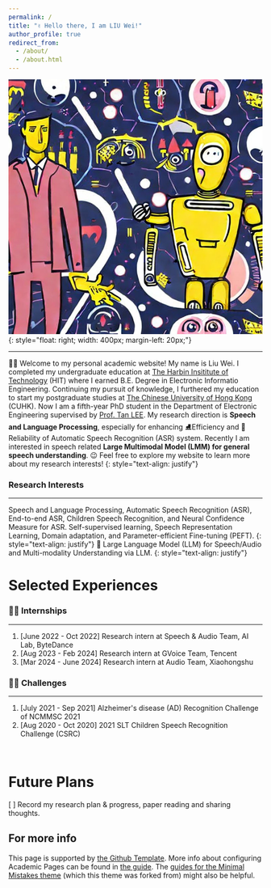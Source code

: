 ```yaml
---
permalink: /
title: "✌ Hello there, I am LIU Wei!"
author_profile: true
redirect_from: 
  - /about/
  - /about.html
---
```


![human talks to robot](/images/bg.png){: style="float: right; width: 400px; margin-left: 20px;"}

---
👨‍🎓 Welcome to my personal academic website! My name is Liu Wei. I completed my undergraduate education at [The Harbin Insititute of Technology](http://en.hit.edu.cn/) (HIT) where I earned B.E. Degree in Electronic Informatio Engineering. Continuing my pursuit of knowledge, I furthered my education to start my postgraduate studies at [The Chinese University of Hong Kong](https://www.cuhk.edu.hk/english/index.html) (CUHK). Now I am a fifth-year PhD student in the Department of Electronic Engineering supervised by [Prof. Tan LEE](https://www.ee.cuhk.edu.hk/~tanlee/). My research direction is **Speech and Language Processing**, especially for enhancing ⛸Efficiency and 🦾Reliability of Automatic Speech Recognition (ASR) system. Recently I am interested in speech related **Large Multimodal Model (LMM) for general speech understanding**. 😉 Feel free to explore my website to learn more about my research interests! 
{: style="text-align: justify"}

### Research Interests
---
Speech and Language Processing, Automatic Speech Recognition (ASR), End-to-end ASR, Children Speech Recognition, and Neural Confidence Measure for ASR. Self-supervised learning, Speech Representation Learning, Domain adaptation, and Parameter-efficient Fine-tuning (PEFT).
{: style="text-align: justify"}
🎈 Large Language Model (LLM) for Speech/Audio and Multi-modality Understanding via LLM.
{: style="text-align: justify"}
<br/>

Selected Experiences
======

### 🙋‍♂️ Internships
------
1. [June 2022 - Oct 2022] Research intern at Speech & Audio Team, AI Lab, ByteDance 
2. [Aug 2023 - Feb 2024]  Research intern at GVoice Team, Tencent 
3. [Mar 2024 - June 2024] Research intern at Audio Team, Xiaohongshu 

### 🐱‍🏍 Challenges
---
1. [July 2021 - Sep 2021] Alzheimer's disease (AD) Recognition Challenge of NCMMSC 2021
2. [Aug 2020 - Oct 2020] 2021 SLT Children Speech Recognition Challenge  (CSRC)

<br/>

Future Plans
======
[ ]  Record my research plan & progress, paper reading and sharing thoughts. 


For more info
------
This page is supported by [the Github Template](https://github.com/academicpages/academicpages.github.io). 
More info about configuring Academic Pages can be found in [the guide](https://academicpages.github.io/markdown/). The [guides for the Minimal Mistakes theme](https://mmistakes.github.io/minimal-mistakes/docs/configuration/) (which this theme was forked from) might also be helpful.

